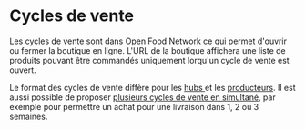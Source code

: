 # Cycles de vente

Les cycles de vente sont dans Open Food Network ce qui permet d'ouvrir ou fermer la boutique en ligne. L'URL de la boutique affichera une liste de produits pouvant être commandés uniquement lorqu'un cycle de vente est ouvert.&#x20;

Le format des cycles de vente diffère pour les [hubs ](https://guide.openfoodnetwork.org/v/fr/basic-features/shopfront/order-cycle/order-cycles-for-hubs)et les [producteurs](https://guide.openfoodnetwork.org/v/fr/basic-features/shopfront/order-cycle/order-cycles-for-producers). Il est aussi possible de proposer [plusieurs cycles de vente en simultané](https://guide.openfoodnetwork.org/v/fr/basic-features/shopfront/order-cycle/opening-more-than-one-order-cycle), par exemple pour permettre un achat pour une livraison dans 1, 2 ou 3 semaines.

